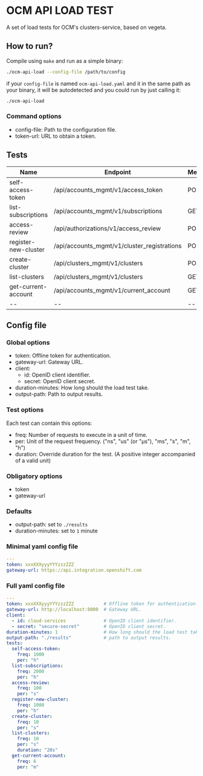 # OCM API LOAD TEST

A set of load tests for OCM's clusters-service, based on vegeta.

## How to run?

Compile using `make` and run as a simple binary:

```sh
./ocm-api-load --config-file /path/to/config
```

if your `config-file` is named `ocm-api-load.yaml` and it in the same
path as your binary, it will be autodetected and you could run by just calling it:

```sh
./ocm-api-load
```

### Command options

- config-file: Path to the configuration file.
- token-url: URL to obtain a token.

## Tests

| Name | Endpoint | Method |
|----|----|----|
| self-access-token | /api/accounts_mgmt/v1/access_token | POST |
| list-subscriptions | /api/accounts_mgmt/v1/subscriptions | GET |
| access-review | /api/authorizations/v1/access_review | POST |
| register-new-cluster | /api/accounts_mgmt/v1/cluster_registrations | POST |
| create-cluster | /api/clusters_mgmt/v1/clusters | POST |
| list-clusters | /api/clusters_mgmt/v1/clusters | GET |
| get-current-account | /api/accounts_mgmt/v1/current_account | GET |
|--|--|--|

## Config file

### Global options

- token: Offline token for authentication.
- gateway-url: Gateway URL.
- client:
  - id: OpenID client identifier.
  - secret: OpenID client secret.
- duration-minutes: How long should the load test take.
- output-path: Path to output results.

### Test options

Each test can contain this options:

- freq: Number of requests to execute in a unit of time.
- per: Unit of the request frequency. ("ns", "us" (or "µs"), "ms", "s", "m", "h")
- duration: Override duration for the test. (A positive integer accompanied of a valid unit)

### Obligatory options

- token
- gateway-url

### Defaults

- output-path: set to `./results`
- duration-minutes: set to `1` minute

### Minimal yaml config file

```yaml
---
token: xxxXXXyyyYYYzzzZZZ
gateway-url: https://api.integration.openshift.com
```

### Full yaml config file

```yaml
---
token: xxxXXXyyyYYYzzzZZZ           # Offline token for authentication.
gateway-url: http://localhost:8000  # Gateway URL.
client:
  - id: cloud-services              # OpenID client identifier.
  - secret: "secure-secret"         # OpenID client secret.
duration-minutes: 1                 # How long should the load test take.
output-path: "./results"            # path to output results.
tests:
  self-access-token:
    freq: 1000
    per: "h"
  list-subscriptions:
    freq: 2000
    per: "h"
  access-review:
    freq: 100
    per: "s"
  register-new-cluster:
    freq: 1000
    per: "h"
  create-cluster:
    freq: 10
    per: "s"
  list-clusters:
    freq: 10
    per: "s"
    duration: "20s"
  get-current-account:
    freq: 6
    per: "m"
```
